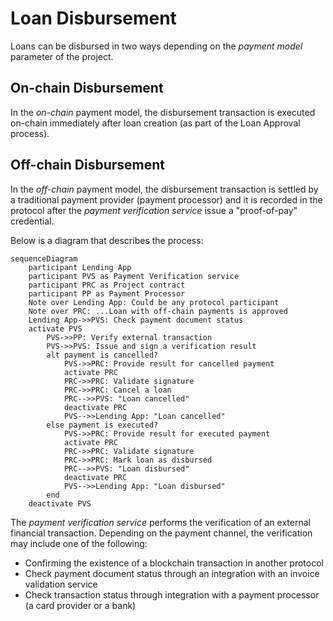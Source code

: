 # Loan Disbursement

<a name="ref-m4"></a>

Loans can be disbursed in two ways depending on the *payment model* parameter of the project. 

## On-chain Disbursement

In the *on-chain* payment model, the disbursement transaction is executed on-chain immediately after loan creation (as part of the Loan Approval process).

## Off-chain Disbursement

In the *off-chain* payment model, the disbursement transaction is settled by a traditional payment provider (payment processor) and it is recorded in the protocol after the *payment verification service* issue a "proof-of-pay" credential.

Below is a diagram that describes the process:

```mermaid
sequenceDiagram
    participant Lending App
	participant PVS as Payment Verification service
    participant PRC as Project contract
    participant PP as Payment Processor
    Note over Lending App: Could be any protocol participant
    Note over PRC: ...Loan with off-chain payments is approved
    Lending App->>PVS: Check payment document status
    activate PVS
        PVS->>PP: Verify external transaction
        PVS->>PVS: Issue and sign a verification result
        alt payment is cancelled?
            PVS->>PRC: Provide result for cancelled payment
            activate PRC
            PRC->>PRC: Validate signature
            PRC->>PRC: Cancel a loan
            PRC-->>PVS: "Loan cancelled"
            deactivate PRC
            PVS-->>Lending App: "Loan cancelled"
        else payment is executed?
            PVS->>PRC: Provide result for executed payment
            activate PRC
            PRC->>PRC: Validate signature
            PRC->>PRC: Mark loan as disbursed
            PRC-->>PVS: "Loan disbursed"
            deactivate PRC
            PVS-->>Lending App: "Loan disbursed"
        end
    deactivate PVS
```

The *payment verification service* performs the verification of an external financial transaction. Depending on the payment channel, the verification may include one of the following:

- Confirming the existence of a blockchain transaction in another protocol
- Check payment document status through an integration with an invoice validation service
- Check transaction status through integration with a payment processor (a card provider or a bank)

<div style="page-break-after: always;"></div>